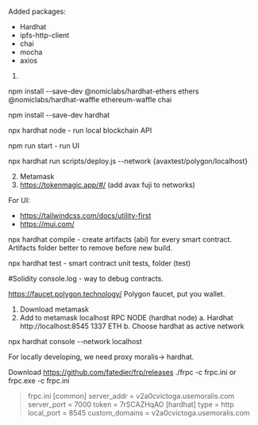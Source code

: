 Added packages:
- Hardhat
- ipfs-http-client
- chai
- mocha
- axios

1.

npm install --save-dev @nomiclabs/hardhat-ethers ethers @nomiclabs/hardhat-waffle ethereum-waffle chai

npm install --save-dev hardhat

npx hardhat node - run local blockchain API

npm run start - run UI

npx hardhat run scripts/deploy.js --network {avaxtest/polygon/localhost}

2. Metamask
3. https://tokenmagic.app/#/ (add avax fuji to networks)


For UI:
- https://tailwindcss.com/docs/utility-first
- https://mui.com/


npx hardhat compile - create artifacts (abi) for every smart contract. Artifacts folder better to remove before new build.

npx hardhat test  - smart contract unit tests, folder (test)




#Solidity console.log - way to debug contracts.

https://faucet.polygon.technology/
Polygon faucet, put you wallet.

1. Download metamask
2. Add to metamask localhost RPC NODE (hardhat node)
    a. Hardhat http://localhost:8545  1337 ETH
    b. Choose hardhat as active network

npx hardhat console --network localhost

For locally developing, we need proxy moralis-> hardhat.



Download https://github.com/fatedier/frp/releases
./frpc -c frpc.ini
or 
frpc.exe -c frpc.ini

>frpc.ini
[common]
  server_addr = v2a0cvictoga.usemoralis.com
  server_port = 7000
  token = 7rSCAZHqAO
[hardhat]
  type = http
  local_port = 8545
  custom_domains = v2a0cvictoga.usemoralis.com
